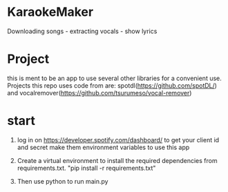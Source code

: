 # KaraokeMaker

 Downloading songs - extracting vocals - show lyrics

# Project

this is ment to be an app to use several other libraries for a convenient use.
Projects this repo uses code from are: spotdl(<https://github.com/spotDL/>) and vocalremover(<https://github.com/tsurumeso/vocal-remover>)

# start

1. log in on <https://developer.spotify.com/dashboard/> to get your client id and secret
make them environment variables to use this app

2. Create a virtual environment to install the required dependencies from requirements.txt. "pip install -r requirements.txt"

3. Then use python to run main.py
